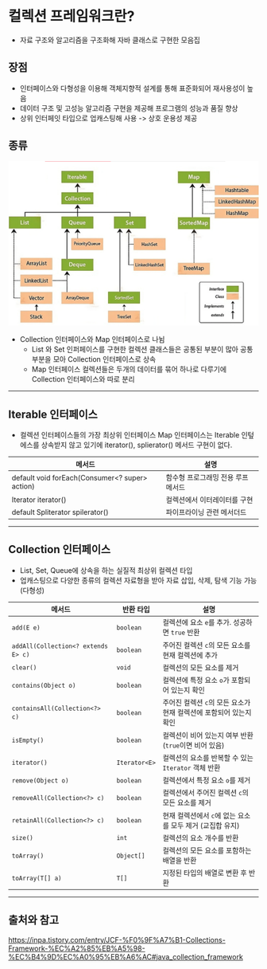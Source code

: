 컬렉션 프레임워크란?
==

- 자료 구조와 알고리즘을 구조화해 자바 클래스로 구현한 모음집

## 장점

- 인터페이스와 다형성을 이용해 객체지향적 설계를 통해 표준화되어 재사용성이 높음
- 데이터 구조 및 고성능 알고리즘 구현을 제공해 프로그램의 성능과 품질 향상
- 상위 인터페잇 타입으로 업캐스팅해 사용 ->  상호 운용성 제공

## 종류

![img_1.png](img_1.png)

- Collection 인터페이스와 Map 인터페이스로 나뉨
    - List 와 Set 인퍼페이스를 구현한 컬렉션 클래스들은 공통된 부분이 많아 공통 부분을 모아 Collection 인터페이스로 상속
    - Map 인터페이스 컬렉션들은 두개의 데이터를 묶어 하나로 다루기에 Collection 인터페이스와 따로 분리

---

## Iterable 인터페이스

- 컬렉션 인터페이스들의 가장 최상위 인터페이스
  Map 인터페이스는 Iterable 인텊에스를 상속받지 않고 있기에 iterator(), splierator() 메서드 구현이 없다.

| 메서드                                            | 설명                  |
|------------------------------------------------|---------------------|
| default void forEach(Consumer<? super> action) | 함수형 프로그래밍 전용 루프 메서드 |
| Iterator<T> iterator()                         | 컬렉션에서 이터레이터를 구현     |
| default Spliterator<T> spilerator()            | 파이프라이닝 관련 메서더드      |

---

## Collection 인터페이스

- List, Set, Queue에 상속을 하는 실질적 최상위 컬렉션 타입
- 업캐스팅으로 다양한 종류의 컬렉션 자료형을 받아 자료 삽입, 삭제, 탐색 기능 가능(다형성)

| 메서드                                 | 반환 타입         | 설명                                      |
|-------------------------------------|---------------|-----------------------------------------|
| `add(E e)`                          | `boolean`     | 컬렉션에 요소 `e`를 추가. 성공하면 `true` 반환         |
| `addAll(Collection<? extends E> c)` | `boolean`     | 주어진 컬렉션 `c`의 모든 요소를 현재 컬렉션에 추가          |
| `clear()`                           | `void`        | 컬렉션의 모든 요소를 제거                          |
| `contains(Object o)`                | `boolean`     | 컬렉션에 특정 요소 `o`가 포함되어 있는지 확인             |
| `containsAll(Collection<?> c)`      | `boolean`     | 주어진 컬렉션 `c`의 모든 요소가 현재 컬렉션에 포함되어 있는지 확인 |
| `isEmpty()`                         | `boolean`     | 컬렉션이 비어 있는지 여부 반환 (`true`이면 비어 있음)      |
| `iterator()`                        | `Iterator<E>` | 컬렉션의 요소를 반복할 수 있는 `Iterator` 객체 반환      |
| `remove(Object o)`                  | `boolean`     | 컬렉션에서 특정 요소 `o`를 제거                     |
| `removeAll(Collection<?> c)`        | `boolean`     | 컬렉션에서 주어진 컬렉션 `c`의 모든 요소를 제거            |
| `retainAll(Collection<?> c)`        | `boolean`     | 현재 컬렉션에서 `c`에 없는 요소를 모두 제거 (교집합 유지)     |
| `size()`                            | `int`         | 컬렉션의 요소 개수를 반환                          |
| `toArray()`                         | `Object[]`    | 컬렉션의 모든 요소를 포함하는 배열을 반환                 |
| `toArray(T[] a)`                    | `T[]`         | 지정된 타입의 배열로 변환 후 반환                     |

--- 

## 출처와 참고

https://inpa.tistory.com/entry/JCF-%F0%9F%A7%B1-Collections-Framework-%EC%A2%85%EB%A5%98-%EC%B4%9D%EC%A0%95%EB%A6%AC#java_collection_framework